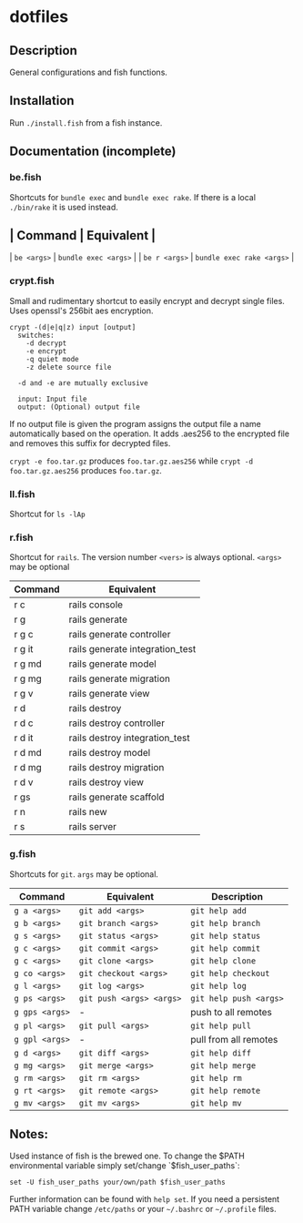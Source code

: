 # dotfiles #

## Description ##

General configurations and fish functions.


## Installation ##

Run `./install.fish` from a fish instance.


## Documentation (incomplete) ##


### be.fish ###

Shortcuts for `bundle exec` and `bundle exec rake`.
If there is a local `./bin/rake` it is used instead.

| Command        | Equivalent                |
----------------------------------------------
| `be <args>`    | `bundle exec <args>`      |
| `be r <args>`  | `bundle exec rake <args>` |



### crypt.fish ###

Small and rudimentary shortcut to easily encrypt and decrypt single
files. Uses openssl's 256bit aes encryption.

```
crypt -(d|e|q|z) input [output]
  switches:
    -d decrypt
    -e encrypt
    -q quiet mode
    -z delete source file

  -d and -e are mutually exclusive

  input: Input file
  output: (Optional) output file
```

If no output file is given the program assigns the output file a name
automatically based on the operation. It adds .aes256 to the encrypted
file and removes this suffix for decrypted files.

`crypt -e foo.tar.gz` produces `foo.tar.gz.aes256` while
`crypt -d foo.tar.gz.aes256` produces `foo.tar.gz`.


### ll.fish ###

Shortcut for `ls -lAp`


### r.fish ###

Shortcut for `rails`. The version number `<vers>` is always
optional. `<args>` may be optional

| Command                 | Equivalent                                    |
|-------------------------|-----------------------------------------------|
| r <vers> c <args>       | rails <vers> console <args>                   |
| r <vers> g <args>       | rails <vers> generate <args>                  |
| r <vers> g c <args>     | rails <vers> generate controller <args>       |
| r <vers> g it <args>    | rails <vers> generate integration_test <args> |
| r <vers> g md <args>    | rails <vers> generate model <args>            |
| r <vers> g mg <args>    | rails <vers> generate migration <args>        |
| r <vers> g v <args>     | rails <vers> generate view <args>             |
| r <vers> d <args>       | rails <vers> destroy <args>                   |
| r <vers> d c <args>     | rails <vers> destroy controller <args>        |
| r <vers> d it <args>    | rails <vers> destroy integration_test <args>  |
| r <vers> d md <args>    | rails <vers> destroy model <args>             |
| r <vers> d mg <args>    | rails <vers> destroy migration <args>         |
| r <vers> d v <args>     | rails <vers> destroy view <args>              |
| r <vers> gs <args>      | rails <vers> generate scaffold <args>         |
| r <vers> n <args>       | rails <vers> new <args>                       |
| r <vers> s <args>       | rails <vers> server <args>                    |


### g.fish ###

Shortcuts for `git`. `args` may be optional.

| Command        | Equivalent              | Description           |
|----------------|-------------------------|-----------------------|
| `g a <args>`   | `git add <args>`        | `git help add`        |
| `g b <args>`   | `git branch <args>`     | `git help branch`     |
| `g s <args>`   | `git status <args>`     | `git help status`     |
| `g c <args>`   | `git commit <args>`     | `git help commit`     |
| `g c <args>`   | `git clone <args>`      | `git help clone`      |
| `g co <args>`  | `git checkout <args>`   | `git help checkout`   |
| `g l <args>`   | `git log <args>`        | `git help log`        |
| `g ps <args>`  | `git push <args> <args>`| `git help push <args>`|
| `g gps <args>` | -                       | push to all remotes   |
| `g pl <args>`  | `git pull <args>`       | `git help pull`       |
| `g gpl <args>` | -                       | pull from all remotes |
| `g d <args>`   | `git diff <args>`       | `git help diff`       |
| `g mg <args>`  | `git merge <args>`      | `git help merge`      |
| `g rm <args>`  | `git rm <args>`         | `git help rm`         |
| `g rt <args>`  | `git remote <args>`     | `git help remote`     |
| `g mv <args>`  | `git mv <args>`         | `git help mv`         |


Notes:
------

Used instance of fish is the brewed one.  To change the $PATH
environmental variable simply set/change `$fish_user_paths`:

```
set -U fish_user_paths your/own/path $fish_user_paths
```

Further information can be found with `help set`.  If you need a
persistent PATH variable change `/etc/paths` or your `~/.bashrc` or
`~/.profile` files.
